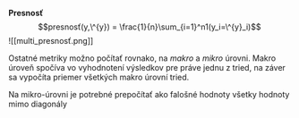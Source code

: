 **Presnosť**
$$presnosť(y,\^{y}) = \frac{1}{n}\sum_{i=1}^n1(y_i=\^{y}_i)$$
![[multi_presnosť.png]]

Ostatné metriky možno počítať rovnako, na *makro* a *mikro* úrovni.
Makro úroveň spočíva vo vyhodnotení výsledkov pre práve jednu z tried, na záver sa vypočíta priemer všetkých makro úrovní tried.

Na mikro-úrovni je potrebné prepočítať ako falošné hodnoty všetky hodnoty mimo diagonály